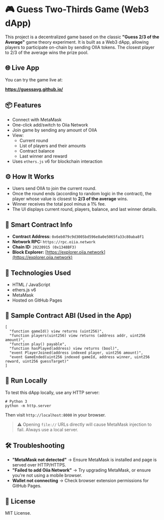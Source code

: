 # 🎮 Guess Two-Thirds Game (Web3 dApp)

This project is a decentralized game based on the classic **"Guess 2/3 of the Average"** game theory experiment. It is built as a Web3 dApp, allowing players to participate on-chain by sending OIIA tokens. The closest player to 2/3 of the average wins the prize pool.

## 🌐 Live App

You can try the game live at:

**https://guessavg.github.io/**

## 📦 Features

- Connect with MetaMask
- One-click add/switch to Oiia Network
- Join game by sending any amount of OIIA
- View:
  - Current round
  - List of players and their amounts
  - Contract balance
  - Last winner and reward
- Uses `ethers.js` v6 for blockchain interaction

## ⚙️ How It Works

- Users send OIIA to join the current round.
- Once the round ends (according to random logic in the contract), the player whose value is closest to **2/3 of the average** wins.
- Winner receives the total pool minus a 1% fee.
- The UI displays current round, players, balance, and last winner details.

## 🔧 Smart Contract Info

- **Contract Address:** `0x6eb079c9d3005bd596e8a0e5065fa33c80aba8f1`
- **Network RPC:** `https://rpc.oiia.network`
- **Chain ID:** `20220915 (0x1348BF3)`
- **Block Explorer:** [https://explorer.oiia.network](https://explorer.oiia.network)

## 🧪 Technologies Used

- HTML / JavaScript
- ethers.js v6
- MetaMask
- Hosted on GitHub Pages

## 📄 Sample Contract ABI (Used in the App)

```
[
  "function gameId() view returns (uint256)",
  "function players(uint256) view returns (address addr, uint256 amount)",
  "function play() payable",
  "function hasPlayed(address) view returns (bool)",
  "event PlayerJoined(address indexed player, uint256 amount)",
  "event GameEnded(uint256 indexed gameId, address winner, uint256 reward, uint256 guessTarget)"
]
```

## 🚀 Run Locally

To test this dApp locally, use any HTTP server:

```
# Python 3
python -m http.server
```

Then visit `http://localhost:8000` in your browser.

> ⚠️ Opening `file://` URLs directly will cause MetaMask injection to fail. Always use a local server.

## 🛠️ Troubleshooting

- **"MetaMask not detected"** → Ensure MetaMask is installed and page is served over HTTP/HTTPS.
- **"Failed to add Oiia Network"** → Try upgrading MetaMask, or ensure you're not using a mobile browser.
- **Wallet not connecting** → Check browser extension permissions for GitHub Pages.

## 📜 License

MIT License.
